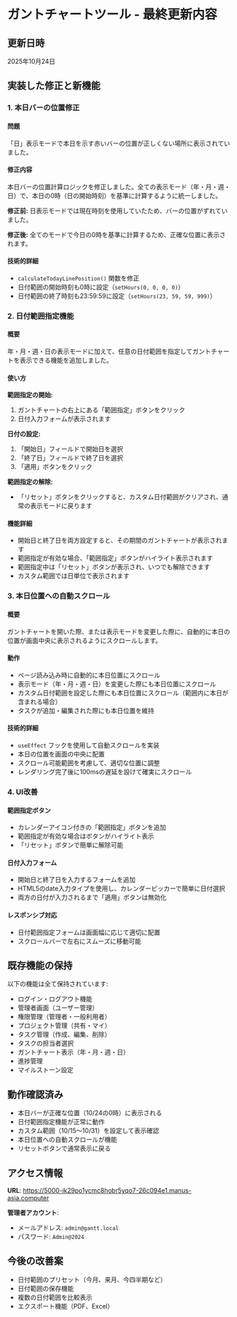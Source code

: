 # ガントチャートツール - 最終更新内容

## 更新日時
2025年10月24日

## 実装した修正と新機能

### 1. 本日バーの位置修正

#### 問題
「日」表示モードで本日を示す赤いバーの位置が正しくない場所に表示されていました。

#### 修正内容
本日バーの位置計算ロジックを修正しました。全ての表示モード（年・月・週・日）で、本日の0時（日の開始時刻）を基準に計算するように統一しました。

**修正前:** 日表示モードでは現在時刻を使用していたため、バーの位置がずれていました。

**修正後:** 全てのモードで今日の0時を基準に計算するため、正確な位置に表示されます。

#### 技術的詳細
- `calculateTodayLinePosition()` 関数を修正
- 日付範囲の開始時刻も0時に設定（`setHours(0, 0, 0, 0)`）
- 日付範囲の終了時刻も23:59:59に設定（`setHours(23, 59, 59, 999)`）

### 2. 日付範囲指定機能

#### 概要
年・月・週・日の表示モードに加えて、任意の日付範囲を指定してガントチャートを表示できる機能を追加しました。

#### 使い方

**範囲指定の開始:**
1. ガントチャートの右上にある「範囲指定」ボタンをクリック
2. 日付入力フォームが表示されます

**日付の設定:**
1. 「開始日」フィールドで開始日を選択
2. 「終了日」フィールドで終了日を選択
3. 「適用」ボタンをクリック

**範囲指定の解除:**
- 「リセット」ボタンをクリックすると、カスタム日付範囲がクリアされ、通常の表示モードに戻ります

#### 機能詳細
- 開始日と終了日を両方設定すると、その期間のガントチャートが表示されます
- 範囲指定が有効な場合、「範囲指定」ボタンがハイライト表示されます
- 範囲指定中は「リセット」ボタンが表示され、いつでも解除できます
- カスタム範囲では日単位で表示されます

### 3. 本日位置への自動スクロール

#### 概要
ガントチャートを開いた際、または表示モードを変更した際に、自動的に本日の位置が画面中央に表示されるようにスクロールします。

#### 動作
- ページ読み込み時に自動的に本日位置にスクロール
- 表示モード（年・月・週・日）を変更した際にも本日位置にスクロール
- カスタム日付範囲を設定した際にも本日位置にスクロール（範囲内に本日が含まれる場合）
- タスクが追加・編集された際にも本日位置を維持

#### 技術的詳細
- `useEffect` フックを使用して自動スクロールを実装
- 本日の位置を画面の中央に配置
- スクロール可能範囲を考慮して、適切な位置に調整
- レンダリング完了後に100msの遅延を設けて確実にスクロール

### 4. UI改善

#### 範囲指定ボタン
- カレンダーアイコン付きの「範囲指定」ボタンを追加
- 範囲指定が有効な場合はボタンがハイライト表示
- 「リセット」ボタンで簡単に解除可能

#### 日付入力フォーム
- 開始日と終了日を入力するフォームを追加
- HTML5のdate入力タイプを使用し、カレンダーピッカーで簡単に日付選択
- 両方の日付が入力されるまで「適用」ボタンは無効化

#### レスポンシブ対応
- 日付範囲指定フォームは画面幅に応じて適切に配置
- スクロールバーで左右にスムーズに移動可能

## 既存機能の保持

以下の機能は全て保持されています:
- ログイン・ログアウト機能
- 管理者画面（ユーザー管理）
- 権限管理（管理者・一般利用者）
- プロジェクト管理（共有・マイ）
- タスク管理（作成、編集、削除）
- タスクの担当者選択
- ガントチャート表示（年・月・週・日）
- 進捗管理
- マイルストーン設定

## 動作確認済み

- 本日バーが正確な位置（10/24の0時）に表示される
- 日付範囲指定機能が正常に動作
- カスタム範囲（10/15〜10/31）を設定して表示確認
- 本日位置への自動スクロールが機能
- リセットボタンで通常表示に戻る

## アクセス情報

**URL**: https://5000-ik29po1ycmc8hobr5yqo7-26c094e1.manus-asia.computer

**管理者アカウント**:
- メールアドレス: `admin@gantt.local`
- パスワード: `Admin@2024`

## 今後の改善案

- 日付範囲のプリセット（今月、来月、今四半期など）
- 日付範囲の保存機能
- 複数の日付範囲を比較表示
- エクスポート機能（PDF、Excel）

